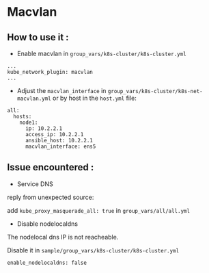 Macvlan
===============

How to use it :
-------------


* Enable macvlan in `group_vars/k8s-cluster/k8s-cluster.yml`
```
...
kube_network_plugin: macvlan
...
```


* Adjust the `macvlan_interface` in `group_vars/k8s-cluster/k8s-net-macvlan.yml` or by host in the `host.yml` file: 
```
all:
  hosts:
    node1:
      ip: 10.2.2.1
      access_ip: 10.2.2.1
      ansible_host: 10.2.2.1
      macvlan_interface: ens5
```



Issue encountered :
-------------

- Service DNS

reply from unexpected source:

add `kube_proxy_masquerade_all: true` in `group_vars/all/all.yml`


- Disable nodelocaldns

The nodelocal dns IP is not reacheable.

Disable it in `sample/group_vars/k8s-cluster/k8s-cluster.yml`
```
enable_nodelocaldns: false
```


